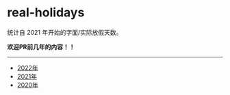 # real-holidays

统计自 2021 年开始的字面/实际放假天数。

**欢迎PR前几年的内容！！**

---
* [2022年](./content/2022.md)
* [2021年](./content/2021.md)
* [2020年](./content/2020.md)

